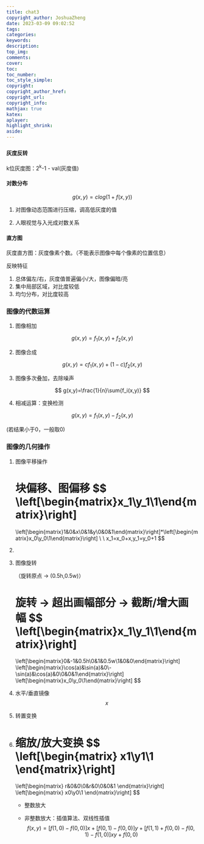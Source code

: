 ```yaml
---
title: chat3
copyright_author: JoshuaZheng
date: 2023-03-09 09:02:52
tags:
categories:
keywords:
description:
top_img:
comments:
cover:
toc:
toc_number:
toc_style_simple:
copyright:
copyright_author_href:
copyright_url:
copyright_info:
mathjax: true
katex:
aplayer:
highlight_shrink:
aside:
---
```


### 

#### 灰度反转

k位灰度图：2<sup>k</sup>-1 - val(灰度值)

#### 对数分布

$$
g(x,y) = clog(1+f(x,y))
$$

1. 对图像动态范围进行压缩，调高低灰度的值

2. 人眼视觉与入光成对数关系

#### 直方图

灰度直方图：灰度像素个数。（不能表示图像中每个像素的位置信息）

反映特征

1. 总体偏左/右，灰度值普遍偏小/大，图像偏暗/亮
2. 集中局部区域，对比度较低
3. 均匀分布，对比度较高



### 图像的代数运算

1. 图像相加

$$
g(x,y)=f_1(x,y)+f_2(x,y)
$$

2. 图像合成

$$
g(x,y)=cf_1(x,y)+(1-c)f_2(x,y)
$$

3. 图像多次叠加，去除噪声

$$
g(x,y)=\frac{1}{n}\sum{f_i(x,y)}
$$

4. 相减运算：变换检测

$$
g(x,y)=f_1(x,y)-f_2(x,y)
$$

(若结果小于0，一般取0)

###  图像的几何操作

1. 图像平移操作

   块偏移、图偏移
   $$
   \left[\begin{matrix}x_1\\y_1\\1\end{matrix}\right]
   =
   \left[\begin{matrix}1&0&x\\0&1&y\\0&0&1\end{matrix}\right]*\left[\begin{matrix}x_0\\y_0\\1\end{matrix}\right]
   \\
   \\
   x_1=x_0+x,y_1=y_0+1
   $$

2. 

3. 图像旋转

   （旋转原点 -> (0.5h,0.5w)）

   旋转 -> 超出画幅部分 -> 截断/增大画幅
   $$
   \left[\begin{matrix}x_1\\y_1\\1\end{matrix}\right]
   =
   \left[\begin{matrix}0&-1&0.5h\\0&1&0.5w\\1&0&0\end{matrix}\right]
   \left[\begin{matrix}\cos(a)&\sin(a)&0\\-\sin(a)&\cos(a)&0\\0&0&1\end{matrix}\right]
   \left[\begin{matrix}x_0\\y_0\\1\end{matrix}\right]
   $$

4. 水平/垂直镜像
   $$
   x
   $$

5. 转置变换

6. 缩放/放大变换
   $$
   \left[\begin{matrix} x1\\y1\\1 \end{matrix}\right]
   =
   \left[\begin{matrix} r&0&0\\0&r&0\\0&0&1 \end{matrix}\right]
   \left[\begin{matrix} x0\\y0\\1 \end{matrix}\right]
   $$

   - 整数放大

   - 非整数放大：插值算法、双线性插值
     $$
     f(x,y)=[f(1,0)-f(0,0)]x+[f(0,1)-f(0,0)]y+[f(1,1)+f(0,0)-f(0,1)-f(1,0)]xy+f(0,0)
     $$
